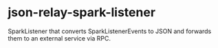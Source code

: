 # json-relay-spark-listener
SparkListener that converts SparkListenerEvents to JSON and forwards them to an external service via RPC.
